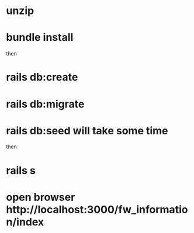 # unzip 
# bundle install 


then 

# rails db:create 
# rails db:migrate
# rails db:seed will take some time 


then 

# rails s 
# open browser http://localhost:3000/fw_information/index